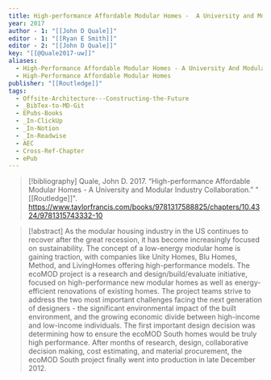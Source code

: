 ```yaml
---
title: High-performance Affordable Modular Homes -  A University and Modular Industry Collaboration
year: 2017
author - 1: "[[John D Quale]]"
editor - 1: "[[Ryan E Smith]]"
editor - 2: "[[John D Quale]]"
key: "[[@Quale2017-uw]]"
aliases:
  - High-Performance Affordable Modular Homes - A University And Modular Industry Collaboration
  - High-Performance Affordable Modular Homes
publisher: "[[Routledge]]"
tags:
  - Offsite-Architecture---Constructing-the-Future
  - _BibTex-to-MD-Git
  - EPubs-Books
  - _In-ClickUp
  - _In-Notion
  - _In-Readwise
  - AEC
  - Cross-Ref-Chapter
  - ePub
---
```


> [!bibliography]
> Quale, John D. 2017. “High-performance Affordable Modular Homes -  A University and Modular Industry Collaboration.” "[[Routledge]]". https://www.taylorfrancis.com/books/9781317588825/chapters/10.4324/9781315743332-10

> [!abstract]
> As the modular housing industry in the US continues to recover after the great recession, it has become increasingly focused on sustainability. The concept of a low-energy modular home is gaining traction, with companies like Unity Homes, Blu Homes, Method, and LivingHomes offering high-performance models. The ecoMOD project is a research and design/build/evaluate initiative, focused on high-performance new modular homes as well as energy-efficient renovations of existing homes. The project teams strive to address the two most important challenges facing the next generation of designers -  the significant environmental impact of the built environment, and the growing economic divide between high-income and low-income individuals. The first important design decision was determining how to ensure the ecoMOD South homes would be truly high performance. After months of research, design, collaborative decision making, cost estimating, and material procurement, the ecoMOD South project finally went into production in late December 2012.